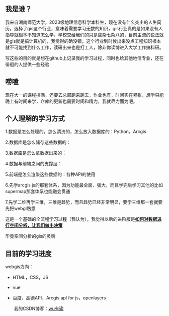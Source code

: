 ## 我是谁？

​    我来自湖南师范大学，2023级地理信息科学本科生，现在没有什么突出的人生简历。选择了gis这个行业，意味着需要学习无数的知识，gis行业真的是如果没有人指导就根本不知道怎么学，学校交给我们的只是些杂七杂八的，目前主流的说法就是gis就是搞计算机的，我觉得的确没错，这个行业到时候出来没点工程知识根本就不可能找到什么工作，读研出来也是打工人，除非你读博进入大学工作搞科研。

​    写这些的目的就是想在github上记录我的学习过程，同时也给其他地信专业，还在徘徊的人提供一些经验

## 唠嗑

现在大一的课程排满，还要去总部跑来跑去，作业也有，时间实在紧张，想学只能晚上有时间来学，仓库的更新也需要时间和精力，我就尽力而为吧。



## 个人理解的学习方式

1.数据是怎么处理的，怎么清洗的，怎么放入数据库的：Python，Arcgis

2.数据库是怎么储存这些数据的：

3.数据库是怎么拿数据出来的：

4.数据与前端之间的支撑层：

5.前端是怎么渲染这些数据的：各种API的使用

6.先学arcgis js的那套体系，因为功能最全面、强大，而且学完后学习其他的比如supermap那套体系也能融会贯通

7.先学二维再学三维，三维是趋势，而且趋势已经非常明显，要学三维那一套就要先把webgl熟悉

这是一个基础的全流程学习过程（我认为），我觉得以后的进阶版是<u>**如何对数据进行空间分析，让我们做出决策**</u>

毕竟空间分析的gis的灵魂

## 目前的学习进度

webgis方向：

- HTML，CSS，JS 

- vue

- 百度，高德API，Arcgis apl for js，openlayers

  ​
我的CSDN博客：[wu有瑜](https://blog.csdn.net/zmlswmlp?type=blog)
